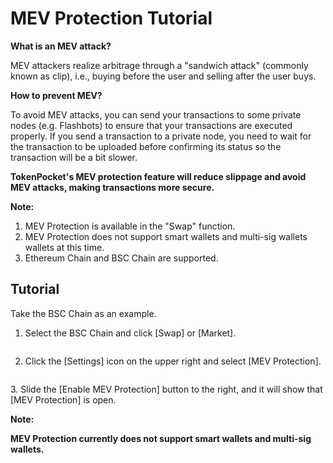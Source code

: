 # MEV Protection Tutorial

**What is an MEV attack?**

MEV attackers realize arbitrage through a "sandwich attack" (commonly known as clip), i.e., buying before the user and selling after the user buys.&#x20;

**How to prevent MEV?**

To avoid MEV attacks, you can send your transactions to some private nodes (e.g. Flashbots) to ensure that your transactions are executed properly. If you send a transaction to a private node, you need to wait for the transaction to be uploaded before confirming its status so the transaction will be a bit slower.

**TokenPocket's MEV protection feature will reduce slippage and avoid MEV attacks, making transactions more secure.**

**Note:**

1. MEV Protection is available in the "Swap" function.
2. MEV Protection does not support smart wallets and multi-sig wallets wallets at this time.
3. Ethereum Chain and BSC Chain are supported.

## Tutorial

Take the BSC Chain as an example.

1. Select the  BSC Chain and click \[Swap] or \[Market].

<figure><img src="https://lh7-us.googleusercontent.com/2qAKawxxM15nr0hRwaQNQS4NatkQtLpQnu9dTBEilgDf11sE9PsszNzg86QMxw_Pc9OWnbXhlOpSISVYtRnk9uKDgc8qN_yPYQ5hOhKcK8LuDcmFqgEb1XPjrTJacHaei4GGmtn4GaZeIehSg4Cq3fY" alt=""><figcaption></figcaption></figure>

2. Click the \[Settings] icon on the upper right and select \[MEV Protection].

<figure><img src="https://lh7-us.googleusercontent.com/y6MatvBWzJdT16yLGdGHc6dcnO6Z-YFRB0eV53mcuUj-dhiPARRzxuS1GvCzgU6yqIVtwYUndf_zvF-tRckq4Y7Cv7bILtldS7TJPIyZVhloSF3nFQGZGikPBEEJUfUIoyffILmYnIAnZxVliGuMU2w" alt=""><figcaption></figcaption></figure>

3\. Slide the \[Enable MEV Protection] button to the right, and it will show that \[MEV Protection] is open.

**Note:**

**MEV Protection currently does not support smart wallets and multi-sig wallets.**

<figure><img src="https://lh7-us.googleusercontent.com/e96xoZCT1JLK6YdP1wKCgPpimXfh47Twq1PGv8ifuvr5JZrWo2YjOZ-3myEh2ME8aDHiHgRN6VfOKH6r3JrUf6vM3Swrw6gqHHgyeYtNchkNQrD8xBr2hk9NFtGgu8CaIlNRoUFzBzdqEUPrwGfWQDY" alt=""><figcaption></figcaption></figure>
